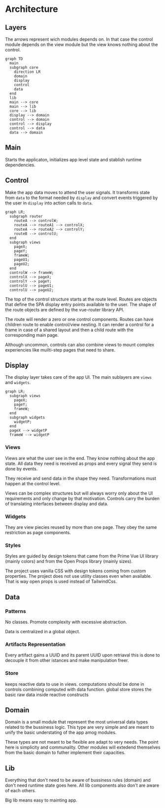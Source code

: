 # Architecture

## Layers

The arrows represent wich modules depends on. In that case the control module depends on the view module but the view knows nothing about the control.

```mermaid
graph TD
  main
  subgraph core
    direction LR
    domain
    display
    control
    data
  end
  lib
  main --> core
  main --> lib
  core --> lib
  display --> domain
  control --> domain
  control --> display
  control --> data
  data --> domain
```

## Main

Starts the applicaton, initializes app level state and stablish runtime dependencies.

## Control

Make the app data moves to attend the user signals. It transforms state from `data` to the format needed by `display` and convert events triggered by the user in `display` into action calls to `data`.

```mermaid
graph LR;
  subgraph router
    routeA --> controlW;
    routeA --> routeA1 --> controlX;
    routeA --> routeA2 --> controlY;
    routeB --> controlU;
  end
  subgraph views
    pageX;
    pageY;
    frameW;
    pageU1;
    pageU2;
  end
  controlW --> frameW;
  controlX --> pageX;
  controlY --> pageY;
  controlU --> pageU1;
  controlU --> pageU2;
```

The top of the control structure starts at the route level. Routes are objects that define the SPA display entry points available to the user. The shape of the route objects are defined by the vue-router library API.

The route will render a zero or one control components. Routes can have children route to enable control/view nesting. It can render a control for a frame in case of a shared layout and then a child route with the corresponding main page.

Although uncommon, controls can also combine views to mount complex experiencies like muilti-step pages that need to share. 

## Display

The display layer takes care of the app UI. The main sublayers are `views` and `widgets`.

```mermaid
graph LR;
  subgraph views
    pageX;
    pageY;
    frameW;
  end
  subgraph widgets
    widgetP;
  end
  pageX --> widgetP
  frameW --> widgetP
```

### Views

Views are what the user see in the end. They know nothing about the app state. All data they need is received as props and every signal they send is done by events.

They receive and send data in the shape they need. Transformations must happen at the control level.

Views can be complex structures but will always worry only about the UI requirements and only change by that motivation. Controls carry the burden of translating interfaces between display and data.

### Widgets

They are view piecies reused by more than one page. They obey the same restriction as page components.

### Styles

Styles are guided by design tokens that came from the Prime Vue UI library (mainly colors) and from the Open Props library (mainly sizes).

The project uses vanilla CSS with design tokens coming from custom properties. The project does not use utility classes even when available. That is way open props is used instead of TailwindCss.

## Data

### Patterns

No classes. Promote complexity with excessive abstraction.

Data is centralized in a global object.

### Artifacts Representation

Every artifact gains a UUID and its parent UUID upon retriaval this is done to decouple it from other istances and make manipulation freer.

### Store

keeps reactive data to use in views. computations should be done in controls combining computed with data function. global store stores the basic raw data inside reactive constructs

## Domain

Domain is a small module that represent the most universal data types related to the bussiness logic. This type are very simple and are meant to unify the basic understating of the app amog modules.

These types are not meant to be flexible are adapt to very needs. The point here is simplicity and communality. Other modules will extedend themselves from the basic domain to futher implement their capacities.

## Lib

Everything that don't need to be aware of bussiness rules (domain) and don't need runtime state goes here. All lib components also don't are aware of each others.

Big lib means easy to mainting app.